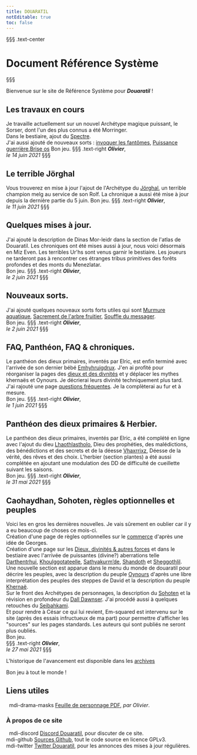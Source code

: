 ```yaml
---
title: DOUARATIL
notEditable: true
toc: false
---
```

§§§ .text-center
# Document Référence Système
§§§

<v-row>

<v-col cols="12" md="6">

Bienvenue sur le site de Référence Système pour _**Douaratil**_ !

## Les travaux en cours
Je travaille actuellement sur un nouvel Archétype magique puissant, le Sorser, dont l'un des plus connus a été Morringer.  
Dans le bestiaire, ajout du [Spectre](/bestiaire/spectre).   
J'ai aussi ajouté de nouveaux sorts : [invoquer les fantômes](/grimoire/invoquer-les-fantomes), [Puissance guerrière](/grimoire/puissance-guerriere),[Brise os](/grimoire/brise-os)
Bon jeu.
§§§ .text-right
_**Olivier**_,  
_le 14 juin 2021_
§§§

## Le terrible Jörghal
Vous trouverez en mise à jour l'ajout de l'Archétype du [Jörghal](/archetypes/jorghal), un terrible champion melg au service de son Rolf. La chronique a aussi été mise à jour depuis la dernière partie du 5 juin.
Bon jeu.
§§§ .text-right
_**Olivier**_,  
_le 11 juin 2021_
§§§

## Quelques mises à jour.
J'ai ajouté la description de Dinas Mor-leidr dans la section de l'atlas de Douaratil. Les chroniques ont été mises aussi à jour, nous voici désormais en Miz Even. Les terribles Ur'hs sont venus garnir le bestiaire. Les joueurs ne tarderont pas à rencontrer ces étranges tribus primitives des forêts profondes et des monts du Menezlatar.  
Bon jeu.
§§§ .text-right
_**Olivier**_,  
_le 2 juin 2021_
§§§

## Nouveaux sorts.
J'ai ajouté quelques nouveaux sorts forts utiles qui sont [Murmure aquatique](/grimoire/murmure-aquatique), [Sacrement de l'arbre fruitier](/grimoire/sacrement-de-l-arbre-fruitier), [Souffle du messager](/grimoire/souffle-du-messager).  
Bon jeu.
§§§ .text-right
_**Olivier**_,  
_le 2 juin 2021_
§§§

## FAQ, Panthéon, FAQ & chroniques.
Le panthéon des dieux primaires, inventés par Elric, est enfin terminé avec l'arrivée de son dernier bébé [Emhyhruigdrux](/bestiaire/emhyhruigdrux). J'en ai profité pour réorganiser la pages des [dieux et des divnités](/dieux-divinites) et y déplacer les mythes khernaës et Oynours. Je décrierai leurs divinité techniquement plus tard.  
J'ai rajouté une page [questions fréquentes](/FAQ). Je la complèterai au fur et à mesure.  
Bon jeu.
§§§ .text-right
_**Olivier**_,  
_le 1 juin 2021_
§§§

## Panthéon des dieux primaires & Herbier.
Le panthéon des dieux primaires, inventés par Elric, a été complété en ligne avec l'ajout du dieu [Lhaothlastholo](/bestiaire/lhaothlastholo), Dieu des prophéties, des malédictions, des bénédictions et des secrets et de la déesse [Vhaxrrixz](/bestiaire/vhaxrrixz), Déesse de la vérité, des rêves et des choix.
L'herbier (section plantes) a été aussi complétée en ajoutant une modulation des DD de difficulté de cueillette suivant les saisons.  
Bon jeu.
§§§ .text-right
_**Olivier**_,  
_le 31 mai 2021_
§§§

## Caohaydhan, Sohoten, règles optionnelles et peuples  
Voici les en gros les dernières nouvelles. Je vais sûrement en oublier car il y a eu beaucoup de choses ce mois-ci.  
Création d'une page de règles optionnelles sur le [commerce](/commerce/) d'après une idée de Georges.  
Création d'une page sur les [Dieux, divinités & autres forces](/dieux-divinites/) et dans le bestiaire avec l'arrivée de puissantes (divine?) aberrations telle [Darthentrhui](/bestiaire/darthentrhui/), [Khoulggotateelle](/bestiaire/khoulggotateelle/), [Sathyakurm’de](/bestiaire/sathyakurm-de/),  [Shandoth](/bestiaire/shandoth/) et  [Sheggothlil](/bestiaire/sheggothlil/).  
Une nouvelle section est apparue dans le menu du monde de douaratil pour décrire les peuples, avec la description du peuple [Oynours](/peuples/oynours/) d'après une libre interprétation des peuples des steppes de David et la description du peuple [Khernaë](/peuples/khernaes/).  
Sur le front des Archétypes de personnages, la description du [Sohoten](/archetypes/sohoten/) et la révision en profondeur du [Dall Dawnser](/archetypes/dall-dawnser/). J'ai procédé aussi à quelques retouches du [Seibahkami](/archetypes/seibahkami/).  
Et pour rendre à César ce qui lui revient, Em-squared est intervenu sur le site (après des essais infructueux de ma part) pour permettre d'afficher les "sources" sur les pages standards. Les auteurs qui sont publiés ne seront plus oubliés.  
Bon jeu.  
§§§ .text-right
_**Olivier**_,  
_le 27 mai 2021_
§§§

L'historique de l'avancement est disponible dans les [archives](/archives/)

Bon jeu à tout le monde !

</v-col>

<v-col cols="12" md="6">

## Liens utiles
&nbsp;
<v-icon>mdi-drama-masks</v-icon> [Feuille de personnage PDF](https://www.douaratil.fr/feuilledejdr/FDPgenerique.pdf), _par Olivier_.  

### À propos de ce site
&nbsp;
<v-icon>mdi-discord</v-icon> [Discord Douaratil](https://discord.gg/vRXeVwrNvK), pour discuter de ce site.  
<v-icon>mdi-github</v-icon> [Sources Github](https://github.com/douaratil/heros-et-dragons-drs), tout le code source en licence GPLv3.  
<v-icon>mdi-twitter</v-icon> [Twitter Douaratil](https://twitter.com/douaratil), pour les annonces des mises à jour régulières.

</v-col>

</v-row>
